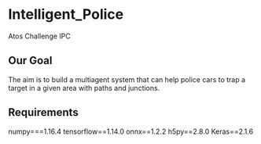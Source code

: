 # Intelligent_Police
Atos Challenge IPC
## Our Goal
The aim is to build a multiagent system that can help police cars to trap a target in a given area with paths and junctions.
## Requirements
numpy===1.16.4
tensorflow==1.14.0
onnx==1.2.2
h5py==2.8.0
Keras==2.1.6
